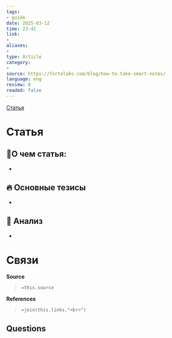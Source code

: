 ```yaml
---
tags: 
- guide
date: 2025-03-12
time: 23:41
link: 
-
aliases: 
-
type: Article
category: 
- 
source: https://fortelabs.com/blog/how-to-take-smart-notes/
language: eng
review: 0
readed: false
---
```

[Статья](https://fortelabs.com/blog/how-to-take-smart-notes/)

# Статья
## 📝О чем статья:   
-

## 🔥 Основные тезисы  
-  


## 🔎 Анализ  
-  








# Связи

**Source**
>`=this.source`

**References**
>`=join(this.links,"<br>")`


**Questions**
-
